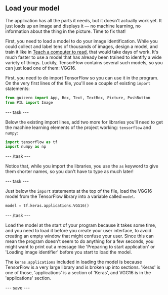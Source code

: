 ## Load your model

The application has all the parts it needs, but it doesn't actually work yet. It just loads up an image and displays it — no machine learning, no information about the thing in the picture. Time to fix that!

First, you need to load a model to do your image identification. While you could collect and label tens of thousands of images, design a model, and train it like in [Teach a computer to read](#), that would take days of work. It's much faster to use a model that has already been trained to identify a wide variety of things. Luckily, TensorFlow contains several such models, so you can just load one of them: VGG16.

First, you need to do import TensorFlow so you can use it in the program. On the very first lines of the file, you'll see a couple of existing `import` statements:

```python
from guizero import App, Box, Text, TextBox, Picture, PushButton
from PIL import Image
```

--- task ---

Below the existing import lines, add two more for libraries you'll need to get the machine learning elements of the project working: `tensorflow` and `numpy`:

```python
import tensorflow as tf
import numpy as np
```

--- /task ---

Notice that, while you import the libraries, you use the `as` keyword to give them shorter names, so you don't have to type as much later!

--- task ---

Just below the `import` statements at the top of the file, load the VGG16 model from the TensorFlow library into a variable called `model`.

```python
model = tf.keras.applications.VGG16()
```

--- /task ---

Load the model at the start of your program because it takes some time, and you need to load it before you create your user interface, to avoid creating an empty window that might confuse your user. Since this can mean the program doesn't seem to do anything for a few seconds, you might want to print out a message like 'Preparing to start application' or 'Loading image identifier' before you start to load the model.

The `keras.applications` included in loading the model is because TensorFlow is a very large library and is broken up into sections. 'Keras' is one of those, 'applications' is a section of 'Keras', and VGG16 is in the 'applications' section.

--- save ---
